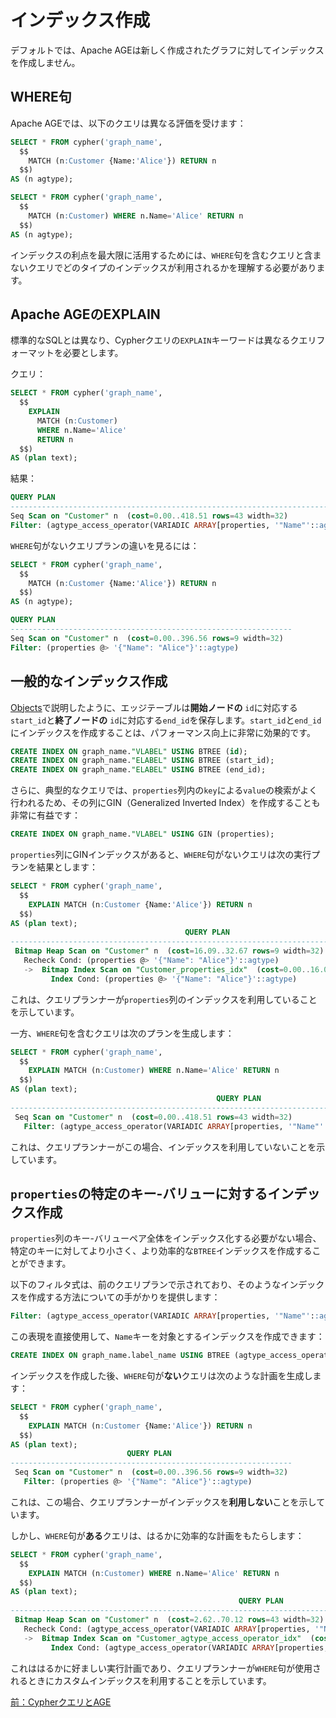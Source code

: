 # インデックス作成

デフォルトでは、Apache AGEは新しく作成されたグラフに対してインデックスを作成しません。

## WHERE句

Apache AGEでは、以下のクエリは異なる評価を受けます：
```sql
SELECT * FROM cypher('graph_name',
  $$
    MATCH (n:Customer {Name:'Alice'}) RETURN n
  $$)
AS (n agtype);
```

```sql
SELECT * FROM cypher('graph_name',
  $$
    MATCH (n:Customer) WHERE n.Name='Alice' RETURN n
  $$)
AS (n agtype);
```

インデックスの利点を最大限に活用するためには、`WHERE`句を含むクエリと含まないクエリでどのタイプのインデックスが利用されるかを理解する必要があります。

## Apache AGEのEXPLAIN

標準的なSQLとは異なり、Cypherクエリの`EXPLAIN`キーワードは異なるクエリフォーマットを必要とします。

クエリ：
```sql
SELECT * FROM cypher('graph_name',
  $$
    EXPLAIN
      MATCH (n:Customer)
      WHERE n.Name='Alice'
      RETURN n
  $$)
AS (plan text);
```

結果：
```sql
QUERY PLAN
--------------------------------------------------------------------------------------------------------------
Seq Scan on "Customer" n  (cost=0.00..418.51 rows=43 width=32)
Filter: (agtype_access_operator(VARIADIC ARRAY[properties, '"Name"'::agtype]) = '"Alice"'::agtype)
```

`WHERE`句がないクエリプランの違いを見るには：
```sql
SELECT * FROM cypher('graph_name',
  $$
    MATCH (n:Customer {Name:'Alice'}) RETURN n
  $$)
AS (n agtype);
```

```sql
QUERY PLAN
---------------------------------------------------------------
Seq Scan on "Customer" n  (cost=0.00..396.56 rows=9 width=32)
Filter: (properties @> '{"Name": "Alice"}'::agtype)
```

## 一般的なインデックス作成

[Objects](04_objects.md)で説明したように、エッジテーブルは**開始ノードの** `id`に対応する`start_id`と**終了ノードの** `id`に対応する`end_id`を保存します。`start_id`と`end_id`にインデックスを作成することは、パフォーマンス向上に非常に効果的です。

```sql
CREATE INDEX ON graph_name."VLABEL" USING BTREE (id);
CREATE INDEX ON graph_name."ELABEL" USING BTREE (start_id);
CREATE INDEX ON graph_name."ELABEL" USING BTREE (end_id);
```

さらに、典型的なクエリでは、`properties`列内の`key`による`value`の検索がよく行われるため、その列にGIN（Generalized Inverted Index）を作成することも非常に有益です：

```sql
CREATE INDEX ON graph_name."VLABEL" USING GIN (properties);
```

`properties`列にGINインデックスがあると、`WHERE`句がないクエリは次の実行プランを結果とします：

```sql
SELECT * FROM cypher('graph_name',
  $$
    EXPLAIN MATCH (n:Customer {Name:'Alice'}) RETURN n
  $$)
AS (plan text);
                                       QUERY PLAN
-----------------------------------------------------------------------------------------
 Bitmap Heap Scan on "Customer" n  (cost=16.09..32.67 rows=9 width=32)
   Recheck Cond: (properties @> '{"Name": "Alice"}'::agtype)
   ->  Bitmap Index Scan on "Customer_properties_idx"  (cost=0.00..16.08 rows=9 width=0)
         Index Cond: (properties @> '{"Name": "Alice"}'::agtype)
```

これは、クエリプランナーが`properties`列のインデックスを利用していることを示しています。

一方、`WHERE`句を含むクエリは次のプランを生成します：

```sql
SELECT * FROM cypher('graph_name',
  $$
    EXPLAIN MATCH (n:Customer) WHERE n.Name='Alice' RETURN n
  $$)
AS (plan text);
                                              QUERY PLAN
------------------------------------------------------------------------------------------------------
 Seq Scan on "Customer" n  (cost=0.00..418.51 rows=43 width=32)
   Filter: (agtype_access_operator(VARIADIC ARRAY[properties, '"Name"'::agtype]) = '"Alice"'::agtype)
```

これは、クエリプランナーがこの場合、インデックスを利用していないことを示しています。

## `properties`の特定のキー-バリューに対するインデックス作成

`properties`列のキー-バリューペア全体をインデックス化する必要がない場合、特定のキーに対してより小さく、より効率的な`BTREE`インデックスを作成することができます。

以下のフィルタ式は、前のクエリプランで示されており、そのようなインデックスを作成する方法についての手がかりを提供します：

```sql
Filter: (agtype_access_operator(VARIADIC ARRAY[properties, '"Name"'::agtype]) = '"Alice"'::agtype)
``````
この表現を直接使用して、`Name`キーを対象とするインデックスを作成できます：

```sql
CREATE INDEX ON graph_name.label_name USING BTREE (agtype_access_operator(VARIADIC ARRAY[properties, '"Name"'::agtype]));
```

インデックスを作成した後、`WHERE`句が**ない**クエリは次のような計画を生成します：
```sql
SELECT * FROM cypher('graph_name',
  $$
    EXPLAIN MATCH (n:Customer {Name:'Alice'}) RETURN n
  $$)
AS (plan text);
                          QUERY PLAN
---------------------------------------------------------------
 Seq Scan on "Customer" n  (cost=0.00..396.56 rows=9 width=32)
   Filter: (properties @> '{"Name": "Alice"}'::agtype)
```

これは、この場合、クエリプランナーがインデックスを**利用しない**ことを示しています。

しかし、`WHERE`句が**ある**クエリは、はるかに効率的な計画をもたらします：

```sql
SELECT * FROM cypher('graph_name',
  $$
    EXPLAIN MATCH (n:Customer) WHERE n.Name='Alice' RETURN n
  $$)
AS (plan text);
                                                   QUERY PLAN
----------------------------------------------------------------------------------------------------------------
 Bitmap Heap Scan on "Customer" n  (cost=2.62..70.12 rows=43 width=32)
   Recheck Cond: (agtype_access_operator(VARIADIC ARRAY[properties, '"Name"'::agtype]) = '"Alice"'::agtype)
   ->  Bitmap Index Scan on "Customer_agtype_access_operator_idx"  (cost=0.00..2.61 rows=43 width=0)
         Index Cond: (agtype_access_operator(VARIADIC ARRAY[properties, '"Name"'::agtype]) = '"Alice"'::agtype)
```

これははるかに好ましい実行計画であり、クエリプランナーが`WHERE`句が使用されるときにカスタムインデックスを利用することを示しています。

[前：CypherクエリとAGE](05_cypher_ja.md)
